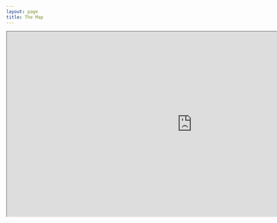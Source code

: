 ```yaml
---
layout: page
title: The Map
---
```


<iframe src="https://hannahkim24.github.io/mnm/map/map.html" height="500" width="1000"></iframe>
